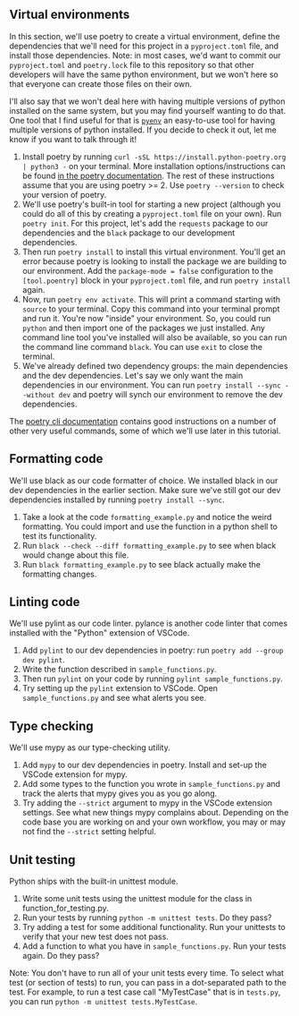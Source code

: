 ## Virtual environments

In this section, we'll use poetry to create a virtual environment, define the dependencies that we'll need for this project in a `pyproject.toml` file, and install those dependencies. Note: in most cases, we'd want to commit our `pyproject.toml` and `poetry.lock` file to this repository so that other developers will have the same python environment, but we won't here so that everyone can create those files on their own. 

I'll also say that we won't deal here with having multiple versions of python installed on the same system, but you may find yourself wanting to do that. One tool that I find useful for that is [`pyenv`](https://github.com/pyenv/pyenv) an easy-to-use tool for having multiple versions of python installed. If you decide to check it out, let me know if you want to talk through it!

1. Install poetry by running `curl -sSL https://install.python-poetry.org | python3 -` on your terminal. More installation options/instructions can be found [in the poetry documentation](https://python-poetry.org/docs/#installation). The rest of these instructions assume that you are using poetry >= 2. Use `poetry --version` to check your version of poetry.
2. We'll use poetry's built-in tool for starting a new project (although you could do all of this by creating a `pyproject.toml` file on your own). Run `poetry init`. For this project, let's add the `requests` package to our dependencies and the `black` package to our development dependencies. 
3. Then run `poetry install` to install this virtual environment. You'll get an error because poetry is looking to install the package we are building to our environment. Add the `package-mode = false` configuration to the `[tool.poentry]` block in your `pyproject.toml` file, and run `poetry install` again.
4. Now, run `poetry env activate`. This will print a command starting with `source` to your terminal. Copy this command into your terminal prompt and run it. You're now "inside" your environment. So, you could run `python` and then import one of the packages we just installed. Any command line tool you've installed will also be available, so you can run the command line command `black`. You can use `exit` to close the terminal.
5. We've already defined two dependency groups: the main dependencies and the dev dependencies. Let's say we only want the main dependencies in our environment. You can run `poetry install --sync --without dev` and poetry will synch our environment to remove the dev dependencies. 

The [poetry cli documentation](https://python-poetry.org/docs/cli/) contains good instructions on a number of other very useful commands, some of which we'll  use later in this tutorial.

## Formatting code

We'll use black as our code formatter of choice. We installed black in our dev dependencies in the earlier section. Make sure we've still got our dev dependencies installed by running `poetry install --sync`. 

1. Take a look at the code `formatting_example.py` and notice the weird formatting. You could import and use the function in a python shell to test its functionality.
2. Run `black --check --diff formatting_example.py` to see when black would change about this file. 
3. Run `black formatting_example.py` to see black actually make the formatting changes. 

## Linting code

We'll use pylint as our code linter. pylance is another code linter that comes installed with the "Python" extension of VSCode.

1. Add `pylint` to our dev dependencies in poetry: run `poetry add --group dev pylint`. 
2. Write the function described in `sample_functions.py`.
3. Then run `pylint` on your code by running `pylint sample_functions.py`. 
4. Try setting up the `pylint` extension to VSCode. Open `sample_functions.py` and see what alerts you see.

## Type checking

We'll use mypy as our type-checking utility.

1. Add `mypy` to our dev dependencies in poetry. Install and set-up the VSCode extension for mypy.
2. Add some types to the function you wrote in `sample_functions.py` and track the alerts that mypy gives you as you go along.
3. Try adding the `--strict` argument to mypy in the VSCode extension settings. See what new things mypy complains about. Depending on the code base you are working on and your own workflow, you may or may not find the `--strict` setting helpful.

## Unit testing

Python ships with the built-in unittest module.

1. Write some unit tests using the unittest module for the class in function_for_testing.py.
2. Run your tests by running `python -m unittest tests`. Do they pass?
3. Try adding a test for some additional functionality. Run your unittests to verify that your new test does not pass.
4. Add a function to what you have in `sample_functions.py`. Run your tests again. Do they pass?

Note: You don't have to run all of your unit tests every time. To select what test (or section of tests) to run, you can pass in a dot-separated path to the test. For example, to run a test case call "MyTestCase" that is in `tests.py`, you can run `python -m unittest tests.MyTestCase`. 
